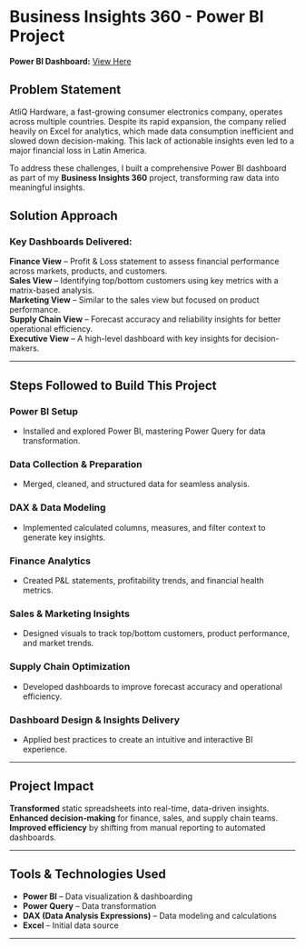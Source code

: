 # Business Insights 360 - Power BI Project

**Power BI Dashboard:** [View Here](https://app.powerbi.com/view?r=eyJrIjoiY2M0OTRiZjItZjUyYS00NGVmLTg2YmYtNDU0MTY1OGNhMjhlIiwidCI6ImM2ZTU0OWIzLTVmNDUtNDAzMi1hYWU5LWQ0MjQ0ZGM1YjJjNCJ9)

## Problem Statement

AtliQ Hardware, a fast-growing consumer electronics company, operates across multiple countries. Despite its rapid expansion, the company relied heavily on Excel for analytics, which made data consumption inefficient and slowed down decision-making. This lack of actionable insights even led to a major financial loss in Latin America.

To address these challenges, I built a comprehensive Power BI dashboard as part of my **Business Insights 360** project, transforming raw data into meaningful insights.

## Solution Approach

### Key Dashboards Delivered:

**Finance View** – Profit & Loss statement to assess financial performance across markets, products, and customers.\
**Sales View** – Identifying top/bottom customers using key metrics with a matrix-based analysis.\
**Marketing View** – Similar to the sales view but focused on product performance.\
**Supply Chain View** – Forecast accuracy and reliability insights for better operational efficiency.\
**Executive View** – A high-level dashboard with key insights for decision-makers.

---

## Steps Followed to Build This Project

### Power BI Setup

- Installed and explored Power BI, mastering Power Query for data transformation.

### Data Collection & Preparation

- Merged, cleaned, and structured data for seamless analysis.

### DAX & Data Modeling

- Implemented calculated columns, measures, and filter context to generate key insights.

### Finance Analytics

- Created P&L statements, profitability trends, and financial health metrics.

### Sales & Marketing Insights

- Designed visuals to track top/bottom customers, product performance, and market trends.

###  Supply Chain Optimization

- Developed dashboards to improve forecast accuracy and operational efficiency.

### Dashboard Design & Insights Delivery

- Applied best practices to create an intuitive and interactive BI experience.

---

## Project Impact

**Transformed** static spreadsheets into real-time, data-driven insights.\
**Enhanced decision-making** for finance, sales, and supply chain teams.\
**Improved efficiency** by shifting from manual reporting to automated dashboards.

---

## Tools & Technologies Used

- **Power BI** – Data visualization & dashboarding
- **Power Query** – Data transformation
- **DAX (Data Analysis Expressions)** – Data modeling and calculations
- **Excel** – Initial data source

---

